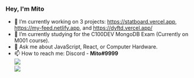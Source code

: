 ### Hey, I'm Mito

- 🔭 I’m currently working on 3 projects: https://statboard.vercel.app, https://my-feed.netlify.app, and https://dyftd.vercel.app/
- 🌱 I’m currently studying for the C100DEV MongoDB Exam (Currently on M001 course).
- 💬 Ask me about JavaScript, React, or Computer Hardware.
- 📫 How to reach me: Discord - **Mito#9999**  
![](https://github-readme-stats.vercel.app/api/top-langs/?username=Mito9999&layout=compact)  
![](https://komarev.com/ghpvc/?username=Mito9999&color=blue)  
